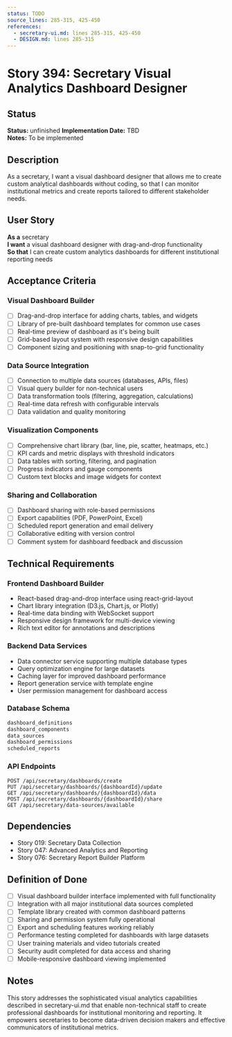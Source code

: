 ```yaml
---
status: TODO
source_lines: 285-315, 425-450
references:
  - secretary-ui.md: lines 285-315, 425-450
  - DESIGN.md: lines 285-315
---
```

# Story 394: Secretary Visual Analytics Dashboard Designer

## Status
**Status:** unfinished
**Implementation Date:** TBD  
**Notes:** To be implemented

## Description

As a secretary, I want a visual dashboard designer that allows me to create custom analytical dashboards without coding, so that I can monitor institutional metrics and create reports tailored to different stakeholder needs.

## User Story

**As a** secretary  
**I want** a visual dashboard designer with drag-and-drop functionality  
**So that** I can create custom analytics dashboards for different institutional reporting needs

## Acceptance Criteria

### Visual Dashboard Builder
- [ ] Drag-and-drop interface for adding charts, tables, and widgets
- [ ] Library of pre-built dashboard templates for common use cases
- [ ] Real-time preview of dashboard as it's being built
- [ ] Grid-based layout system with responsive design capabilities
- [ ] Component sizing and positioning with snap-to-grid functionality

### Data Source Integration
- [ ] Connection to multiple data sources (databases, APIs, files)
- [ ] Visual query builder for non-technical users
- [ ] Data transformation tools (filtering, aggregation, calculations)
- [ ] Real-time data refresh with configurable intervals
- [ ] Data validation and quality monitoring

### Visualization Components
- [ ] Comprehensive chart library (bar, line, pie, scatter, heatmaps, etc.)
- [ ] KPI cards and metric displays with threshold indicators
- [ ] Data tables with sorting, filtering, and pagination
- [ ] Progress indicators and gauge components
- [ ] Custom text blocks and image widgets for context

### Sharing and Collaboration
- [ ] Dashboard sharing with role-based permissions
- [ ] Export capabilities (PDF, PowerPoint, Excel)
- [ ] Scheduled report generation and email delivery
- [ ] Collaborative editing with version control
- [ ] Comment system for dashboard feedback and discussion

## Technical Requirements

### Frontend Dashboard Builder
- React-based drag-and-drop interface using react-grid-layout
- Chart library integration (D3.js, Chart.js, or Plotly)
- Real-time data binding with WebSocket support
- Responsive design framework for multi-device viewing
- Rich text editor for annotations and descriptions

### Backend Data Services
- Data connector service supporting multiple database types
- Query optimization engine for large datasets
- Caching layer for improved dashboard performance
- Report generation service with template engine
- User permission management for dashboard access

### Database Schema
```sql
dashboard_definitions
dashboard_components
data_sources
dashboard_permissions
scheduled_reports
```

### API Endpoints
```
POST /api/secretary/dashboards/create
PUT /api/secretary/dashboards/{dashboardId}/update
GET /api/secretary/dashboards/{dashboardId}/data
POST /api/secretary/dashboards/{dashboardId}/share
GET /api/secretary/data-sources/available
```

## Dependencies
- Story 019: Secretary Data Collection
- Story 047: Advanced Analytics and Reporting
- Story 076: Secretary Report Builder Platform

## Definition of Done
- [ ] Visual dashboard builder interface implemented with full functionality
- [ ] Integration with all major institutional data sources completed
- [ ] Template library created with common dashboard patterns
- [ ] Sharing and permission system fully operational
- [ ] Export and scheduling features working reliably
- [ ] Performance testing completed for dashboards with large datasets
- [ ] User training materials and video tutorials created
- [ ] Security audit completed for data access and sharing
- [ ] Mobile-responsive dashboard viewing implemented

## Notes
This story addresses the sophisticated visual analytics capabilities described in secretary-ui.md that enable non-technical staff to create professional dashboards for institutional monitoring and reporting. It empowers secretaries to become data-driven decision makers and effective communicators of institutional metrics.
